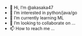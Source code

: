 - 👋 Hi, I’m @akasaka47
- 👀 I’m interested in python/java/go
- 🌱 I’m currently learning ML
- 💞️ I’m looking to collaborate on ...
- 📫 How to reach me ...

<!---
akasaka47/akasaka47 is a ✨ special ✨ repository because its `README.md` (this file) appears on your GitHub profile.
You can click the Preview link to take a look at your changes.
--->
